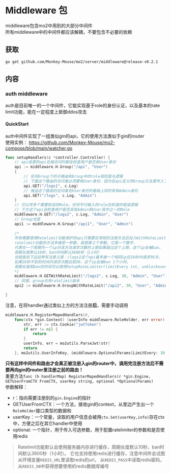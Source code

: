 # Middleware 包
middleware包含mo2中用到的大部分中间件  
所有middleware中的中间件都应该解耦，不要包含不必要的依赖  

## 获取
```bash
go get github.com/Monkey-Mouse/mo2/server/middleware@release-v0.2.1
```


## 内容

### auth middleware
auth是目前唯一的一个中间件，它能实现基于role的身份认证，以及基本的rate limit功能，能在一定程度上抵御ddos攻击  


#### QuickStart
auth中间件实现了一组类似gin的api，它的使用方法类似于gin的router  
使用实例： https://github.com/Monkey-Mouse/mo2-compose/blob/main/watcher.go  
```go
func setupHandlers(c *controller.Controller) {
    // api组里的api在被访问时都会检查用户是否有User身份
	api := middleware.H.Group("/api", "User")
	{
        // 任何Group下的子路由和Group中的role规则是与逻辑
        // 下面这个路由的访问者必须要有User身份，因为在api定义的Group方法里传入了"User"
		api.GET("/logs1", c.Log)
        // 强迫这个路由的访问者在User身份的基础上同时具有Admin身份
		api.GET("/logs", c.Log, "Admin")
	}
    // 可以传多个需要检验的Role，任何平行输入的role在检查时是或逻辑
    // 下方这个api会检查用户是否具有Admin和User其中之一的Role
    middleware.H.GET("/logs2", c.Log, "Admin", "User")
    // Group也是
    api1 := middleware.H.Group("/api1", "User", "Admin")
    
    /* 
    所有需要使用Ratelimit功能保护的api只需要在常规的注册方法后加入WithRateLimit就是了加
    ratelimit功能的方法多接受一参数，就是第三个参数。它是一个数字，
    代表在一个周期内一个ip对该方法请求次数的上限如果超过这个上限，这个ip会被ban。
    周期长度默认10秒，ban时间默认3600秒（1小时）
    也就是说下边这种写法意义是：/logs2这个api最多被一个相同ip在10秒内请求30次，
    如果10秒不到的时间内请求次数达到30，这个ip会被ban 1个小时。
    周期长度和ban的时间可以使用SetupRateLimiter(limitEvery int, unblockevery int, useRedis bool)方法设置
    */
    middleware.H.GETWithRateLimit("/logs2", c.Log, 30, "Admin", "User")
    // 同理，group也有ratelimit版本
    api2 := middleware.H.GroupWithRateLimit("/api2", 30, "User", "Admin")

}
```
注意，在将handler通过类似上方的方法注册**后**，需要手动调用
```go
middleware.H.RegisterMapedHandlers(r, 
    func(ctx *gin.Context) (userInfo middleware.RoleHolder, err error) {
        str, err := ctx.Cookie("jwtToken")
        if err != nil {
            return
        }
        userInfo, err = mo2utils.ParseJwt(str)
        return
    }, mo2utils.UserInfoKey, &middleware.OptionalParams{LimitEvery: 10, Unblockevery: 3600, UseRedis: true})
```
**只有这样中间件和路由才会真正被注册入gin的router中，调用完注册方法后不需要再向gin的router里注册之前的路由！**  
重要方法`func (h handlerMap) RegisterMapedHandlers(r *gin.Engine, GETUserFromCTX FromCTX, userKey string, optional *OptionalParams)`  
参数解释：  
- r：指向需要注册到的`gin.Engine`的指针
- GETUserFromCTX：一个方法，接收gin的context，从里边产生出一个`RoleHolder`接口类型的数据和
- userKey：一个常量，读取的用户信息会被用`ctx.Set(userKey,info)`存在ctx中，方便之后在其它handler中使用  
- optional: 一个指针，用于传入可选参数，用于配置ratelimiter的参数和是否使用redis

> Ratelimit功能默认会使用服务器内存进行缓存，周期长度默认10秒，ban时间默认3600秒（1小时）。
> 它也支持使用redis进行缓存，注意中间件会试图从环境变量`REDIS_URL`里读取redis的url，
> 从`REDIS_PASS`中读取redis密码，从`REDIS_DB`中获得想要使用的redis数据库编号





